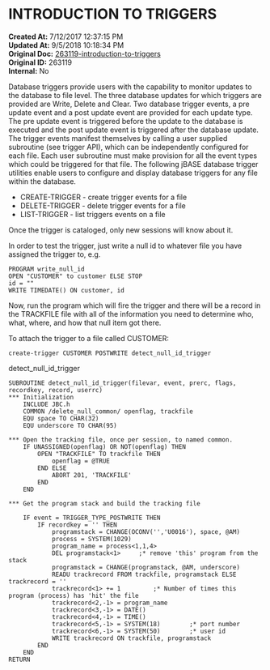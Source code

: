 # INTRODUCTION TO TRIGGERS

**Created At:** 7/12/2017 12:37:15 PM  
**Updated At:** 9/5/2018 10:18:34 PM  
**Original Doc:** [263119-introduction-to-triggers](https://docs.jbase.com/42462-distributed-files/263119-introduction-to-triggers)  
**Original ID:** 263119  
**Internal:** No  


Database triggers provide users with the capability to monitor updates to the database to file level. The three database updates for which triggers are provided are Write, Delete and Clear. Two database trigger events, a pre update event and a post update event are provided for each update type. The pre update event is triggered before the update to the database is executed and the post update event is triggered after the database update. The trigger events manifest themselves by calling a user supplied subroutine (see trigger API), which can be independently configured for each file. Each user subroutine must make provision for all the event types which could be triggered for that file. The following jBASE database trigger utilities enable users to configure and display database triggers for any file within the database.

- CREATE-TRIGGER - create trigger events for a file
- DELETE-TRIGGER - delete trigger events for a file
- LIST-TRIGGER - list triggers events on a file


Once the trigger is cataloged, only new sessions will know about it.

In order to test the trigger, just write a null id to whatever file you have assigned the trigger to, e.g.

```
PROGRAM write_null_id
OPEN "CUSTOMER" to customer ELSE STOP
id = ""
WRITE TIMEDATE() ON customer, id
```

Now, run the program which will fire the trigger and there will be a record in the TRACKFILE file with all of the information you need to determine who, what, where, and how that null item got there.

To attach the trigger to a file called CUSTOMER:

```
create-trigger CUSTOMER POSTWRITE detect_null_id_trigger
```



detect\_null\_id\_trigger

```
SUBROUTINE detect_null_id_trigger(filevar, event, prerc, flags, recordkey, record, userrc)
*** Initialization    
    INCLUDE JBC.h    
    COMMON /delete_null_common/ openflag, trackfile    
    EQU space TO CHAR(32)    
    EQU underscore TO CHAR(95)

*** Open the tracking file, once per session, to named common.    
    IF UNASSIGNED(openflag) OR NOT(openflag) THEN        
        OPEN "TRACKFILE" TO trackfile THEN            
            openflag = @TRUE        
        END ELSE            
            ABORT 201, 'TRACKFILE'        
        END    
    END

*** Get the program stack and build the tracking file    

    IF event = TRIGGER_TYPE_POSTWRITE THEN        
        IF recordkey = '' THEN            
            programstack = CHANGE(OCONV('','U0016'), space, @AM)
            process = SYSTEM(1029)            
            program_name = process<1,1,4>            
            DEL programstack<1>     ;* remove 'this' program from the stack
            programstack = CHANGE(programstack, @AM, underscore)
            READU trackrecord FROM trackfile, programstack ELSE trackrecord = ''            
            trackrecord<1> += 1         ;* Number of times this program (process) has 'hit' the file            
            trackrecord<2,-1> = program_name            
            trackrecord<3,-1> = DATE()            
            trackrecord<4,-1> = TIME()            
            trackrecord<5,-1> = SYSTEM(18)        ;* port number        
            trackrecord<6,-1> = SYSTEM(50)        ;* user id
            WRITE trackrecord ON trackfile, programstack        
        END    
    END    
RETURN
```
